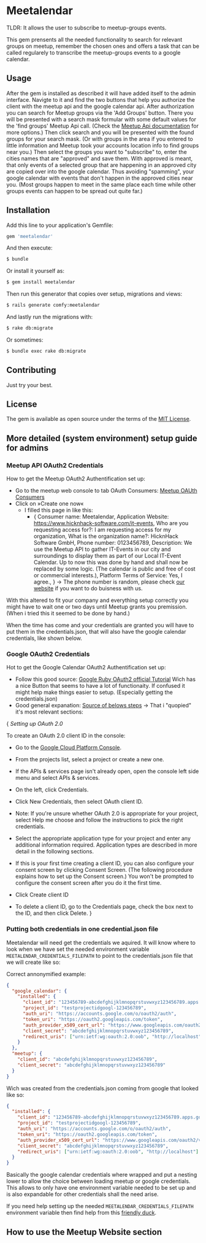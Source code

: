 # Meetalendar
TLDR: It allows the user to subscribe to meetup-groups events.

This gem prensents all the needed functionality to search for relevant groups on meetup, remember the chosen ones and offers a task that can be called regularely to transcribe the meetup-groups events to a google calendar.

## Usage
After the gem is installed as described it will have added itself to the admin interface. Navigte to it and find the two buttons that help you authorize the client with the meetup api and the google calendar api. After authorization you can search for Meetup groups via the 'Add Groups' button. There you will be presented with a search mask formular with some default values for the 'find groups' Meetup Api call. (Check the [Meetup Api documentation](https://secure.meetup.com/meetup_api/console/?path=/find/groups) for more options.) Then click search and you will be presented with the found groups for your search mask. (Or with groups in the area if you entered to little information and Meetup took your accounts location info to find groups near you.) Then select the groups you want to "subscribe" to, enter the cities names that are "approved" and save them. With approved is meant, that only events of a selected group that are happening in an approved city are copied over into the google calendar. Thus avoiding "spamming", your google calendar with events that don't happen in the approved cities near you. (Most groups happen to meet in the same place each time while other groups events can happen to be spread out quite far.)

## Installation
Add this line to your application's Gemfile:

```ruby
gem 'meetalendar'
```

And then execute:
```bash
$ bundle
```

Or install it yourself as:
```bash
$ gem install meetalendar
```

Then run this generator that copies over setup, migrations and views:
```bash
$ rails generate comfy:meetalendar
```

And lastly run the migrations with:
```bash
$ rake db:migrate
```
Or sometimes:
```bash
$ bundle exec rake db:migrate
```

## Contributing
Just try your best.

## License
The gem is available as open source under the terms of the [MIT License](https://opensource.org/licenses/MIT).


## More detailed (system environment) setup guide for admins

### Meetup API OAuth2 Credentials
How to get the Meetup OAuth2 Authentification set up:

- Go to the meetup web console to tab OAuth Consumers: [Meetup OAUth Consumers](https://secure.meetup.com/meetup_api/oauth_consumers/)
- Click on »Create one now«
  - I filled this page in like this:
    - {
      Consumer name: Meetalendar,
      Application Website: https://www.hicknhack-software.com/it-events,
      Who are you requesting access for?: I am requesting access for my organization,
      What is the organization name?: HicknHack Software GmbH,
      Phone number: 0123456789,
      Description: We use the Meetup API to gather IT-Events in our city and surroundings to display them as part of our Local IT-Event Calendar. Up to now this was done by hand and shall now be replaced by some logic. (The calendar is public and free of cost or commercial interests.),
      Platform Terms of Service: Yes, I agree.,
    }
    -> The phone number is random, please check [our website](https://www.hicknhack-software.com/) if you want to do buisness with us.

With this altered to fit your company and everything setup correctly you might have to wait one or two days until Meetup grants you premission. (When i tried this it seemed to be done by hand.)

When the time has come and your credentials are granted you will have to put them in the credentials.json, that will also have the google calendar credentials, like shown below.

### Google OAuth2 Credentials
Hot to get the Google Calendar OAuth2 Authentification set up:

- Follow this good source: [Google Ruby OAuth2 official Tutorial](https://developers.google.com/calendar/quickstart/ruby) Wich has a nice Button that seems to have a lot of functionaity. If confused it might help make things easier to setup. (Especially getting the credentials.json)
- Good general expanation: [Source of belows steps](https://support.google.com/cloud/answer/6158849?hl=en) -> That i "quopied" it's most relevant sections:

{
  _Setting up OAuth 2.0_

  To create an OAuth 2.0 client ID in the console:
  - Go to the [Google Cloud Platform Console](https://console.cloud.google.com/?pli=1).
  - From the projects list, select a project or create a new one.
  - If the APIs & services page isn't already open, open the console left side menu and select APIs & services.
  - On the left, click Credentials.
  - Click New Credentials, then select OAuth client ID.
  - Note: If you're unsure whether OAuth 2.0 is appropriate for your project, select Help me choose and follow the instructions to pick the right credentials.

  - Select the appropriate application type for your project and enter any additional information required. Application types are described in more detail in the following sections.
  - If this is your first time creating a client ID, you can also configure your consent screen by clicking Consent Screen. (The following procedure explains how to set up the Consent screen.) You won't be prompted to configure the consent screen after you do it the first time.
  - Click Create client ID
  - To delete a client ID, go to the Credentials page, check the box next to the ID, and then click Delete.
}

### Putting both credentials in one credential.json file

Meetalendar will need get the credentials we aquired. It will know where to look when we have set the needed environment variable ```MEETALENDAR_CREDENTIALS_FILEPATH``` to point to the credentials.json file that we will create like so:

Correct annonymified example:
```json
{
  "google_calendar": {
    "installed": {
      "client_id": "123456789-abcdefghijklmnopqrstuvwxyz123456789.apps.googleusercontent.com",
      "project_id": "testprojectidgoogl-123456789",
      "auth_uri": "https://accounts.google.com/o/oauth2/auth",
      "token_uri": "https://oauth2.googleapis.com/token",
      "auth_provider_x509_cert_url": "https://www.googleapis.com/oauth2/v1/certs",
      "client_secret": "abcdefghijklmnopqrstuvwxyz123456789",
      "redirect_uris": ["urn:ietf:wg:oauth:2.0:oob", "http://localhost"]
    }
  },
  "meetup": {
    "client_id": "abcdefghijklmnopqrstuvwxyz123456789",
    "client_secret": "abcdefghijklmnopqrstuvwxyz123456789"
  }
}
```

Wich was created from the credentials.json coming from google that looked like so:
```json
{
  "installed": {
    "client_id": "123456789-abcdefghijklmnopqrstuvwxyz123456789.apps.googleusercontent.com",
    "project_id": "testprojectidgoogl-123456789",
    "auth_uri": "https://accounts.google.com/o/oauth2/auth",
    "token_uri": "https://oauth2.googleapis.com/token",
    "auth_provider_x509_cert_url": "https://www.googleapis.com/oauth2/v1/certs",
    "client_secret": "abcdefghijklmnopqrstuvwxyz123456789",
    "redirect_uris": ["urn:ietf:wg:oauth:2.0:oob", "http://localhost"]
  }
}
```

Basically the google calendar credentials where wrapped and put a nesting lower to allow the choice between loading meetup or google credentials. This allows to only have one environment variable needed to be set up and is also expandable for other credentials shall the need arise.

If you need help setting up the needed ```MEETALENDAR_CREDENTIALS_FILEPATH``` environment variable then find help from this [friendly duck](https://duckduckgo.com/?q=set+environment+variable+for+windows%2Flinux%2Fmac&ia=web).


## How to use the Meetup Website section

<!-- I'm going to explain the intended use of the Meetup section in the Website. How to Authorize, find Meetup Groups, Select and add them. And a little explanation what the System is going to do "now that you set it up". (Since there is nothing happening without the other part of the system.) -->
